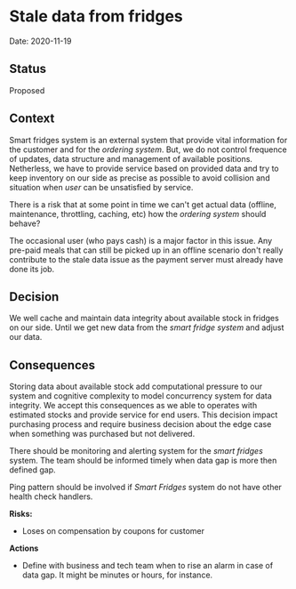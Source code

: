 # Stale data from fridges 

Date: 2020-11-19

## Status

Proposed 

## Context

Smart fridges system is an external system that provide vital information for the customer and for the *ordering system*. But, we do not control frequence of updates, data structure and management of available positions. Netherless, we have to provide service based on provided data and try to keep inventory on our side as precise as possible to avoid collision and situation when *user* can be unsatisfied by service. 

There is a risk that at some point in time we can't get actual data (offline, maintenance, throttling, caching, etc) how the *ordering system* should behave?

The occasional user (who pays cash) is a major factor in this issue. Any pre-paid meals that can still be picked up in an offline scenario don't really contribute to the stale data issue as the payment server must already have done its job.

## Decision

We well cache and maintain data integrity about available stock in fridges on our side. Until we get new data from the *smart fridge system* and adjust our data.

## Consequences

Storing data about available stock add computational pressure to our system and cognitive complexity to model concurrency system for data integrity. We accept this consequences as we able to operates with estimated stocks and provide service for end users. This decision impact purchasing process and require business decision about the edge case when something was purchased but not delivered. 

There should be monitoring and alerting system for the *smart fridges* system. The team should be informed timely when data gap is more then defined gap.  

Ping pattern should be involved if *Smart Fridges* system do not have other health check handlers.  

**Risks:** 
- Loses on compensation by coupons for customer 

**Actions** 
- Define with business and tech team when to rise an alarm in case of data gap. It might be minutes or hours, for instance. 
